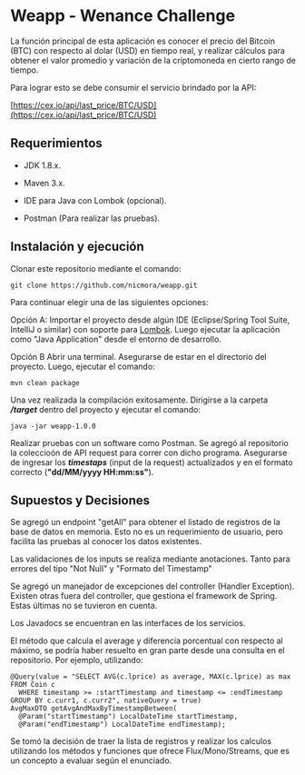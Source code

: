 # Weapp - Wenance Challenge

La función principal de esta aplicación es conocer el precio del Bitcoin (BTC) con respecto al dolar (USD) en tiempo real, y realizar cálculos para obtener el valor promedio y variación de la criptomoneda en cierto rango de tiempo.

Para lograr esto se debe consumir el servicio brindado por la API:

[https://cex.io/api/last_price/BTC/USD](https://cex.io/api/last_price/BTC/USD)

## Requerimientos

- JDK 1.8.x.
- Maven 3.x.
- IDE para Java con Lombok (opcional).

- Postman (Para realizar las pruebas).

## Instalación y ejecución

Clonar este repositorio mediante el comando:

`git clone https://github.com/nicmora/weapp.git`

Para continuar elegir una de las siguientes opciones:

Opción A:
Importar el proyecto desde algún IDE (Eclipse/Spring Tool Suite, IntelliJ o similar) con soporte para [Lombok](https://projectlombok.org/).
Luego ejecutar la aplicación como "Java Application" desde el entorno de desarrollo.

Opción B
Abrir una terminal. Asegurarse de estar en el  directorio del proyecto. Luego, ejecutar el comando:

`mvn clean package`

Una vez realizada la compilación exitosamente. Dirigirse a la carpeta ***/target*** dentro del proyecto y ejecutar el comando:

`java -jar weapp-1.0.0`

Realizar pruebas con un software como Postman. Se agregó al repositorio la coleccioón de API request para correr con dicho programa.
Asegurarse de ingresar los ***timestaps***  (input de la request) actualizados y en el formato correcto (**"dd/MM/yyyy HH:mm:ss"**).

## Supuestos y Decisiones

Se agregó un endpoint "getAll" para obtener el listado de registros de la base de datos en memoria. Esto no es un requerimiento de usuario, pero facilita las pruebas al conocer los datos existentes.

Las validaciones de los inputs se realiza mediante anotaciones. Tanto para errores del tipo "Not Null" y "Formato del Timestamp"

Se agregó un manejador de excepciones del controller (Handler Exception). Existen otras fuera del controller, que gestiona el framework de Spring. Estas últimas no se tuvieron en cuenta.

Los Javadocs se encuentran en las interfaces de los servicios.

El método que calcula el average y diferencia porcentual con respecto al máximo, se podría haber resuelto en gran parte desde una consulta en el repositorio. Por ejemplo, utilizando:

```
@Query(value = "SELECT AVG(c.lprice) as average, MAX(c.lprice) as max FROM Coin c
  WHERE timestamp >= :startTimestamp and timestamp <= :endTimestamp GROUP BY c.curr1, c.curr2", nativeQuery = true)
AvgMaxDTO getAvgAndMaxByTimestampBetween(
  @Param("startTimestamp") LocalDateTime startTimestamp, 
  @Param("endTimestamp") LocalDateTime endTimestamp);
```

Se tomó la decisión de traer la lista de registros y realizar los calculos utilizando los métodos y funciones que ofrece Flux/Mono/Streams, que es un concepto a evaluar según el enunciado.

